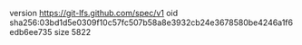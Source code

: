version https://git-lfs.github.com/spec/v1
oid sha256:03bd1d5e0309f10c57fc507b58a8e3932cb24e3678580be4246a1f6edb6ee735
size 5822

